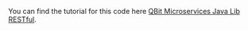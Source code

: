 You can find the tutorial for this code here [QBit Microservices Java Lib RESTful](https://github.com/MammatusTech/qbit-microservices-examples/wiki/QBit-Microservices-Java-Lib-RESTful).
